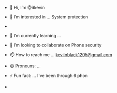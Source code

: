 - 👋 Hi, I’m @6kevin
- 👀 I’m interested in ... System protection
- 
- 🌱 I’m currently learning ...
- 💞️ I’m looking to collaborate on Phone security 
- 📫 How to reach me ... keviinblack1205@gmail.com
- 😄 Pronouns: ...
- ⚡ Fun fact: ... I've been through 6 phon
  
- 

<!---
6kevin/6kevin is a ✨ special ✨ repository because its `README.md` (this file) appears on your GitHub profile.
You can click the Preview link to take a look at your changes.
--->
